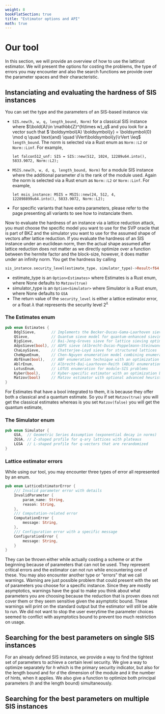 ```yaml
---
weight: 8
bookFlatSection: true
title: "Estimator options and API"
math: true
---
```


# Our tool

In this section, we will provide an overview of how to use the lattirust estimator. We will present the options for costing the problems, the type of errors you may encounter and also the search functions we provide over the parameter spaces and their characteristic.

## Instanciating and evaluating the hardness of SIS instances

You can set the type and the parameters of an SIS-based instance via:

- `SIS.new(h, w, q, length_bound, Norm)` for a classical SIS instance where $\\bold{A}\in \mathbb{Z}^{h\times w}_q$ and you look for a vector such that $
  \boldsymbol{A} \boldsymbol{y} = \boldsymbol{0} \mod q \quad \text{and} \quad \lVert\boldsymbol{y}\\rVert \leq$ `length_bound`. The norm is selected via a Rust enum as  `Norm::L2` or `Norm::Linf`. For example,

    
    `let falcon512_unf: SIS = SIS::new(512, 1024, 12289u64.into(), 5833.9072, Norm::L2);`

- `MSIS.new(h, w, d, q, length_bound, Norm)` for a module SIS instance where the additional parameter $d$ is the rank of the module used. Again the norm is selected via a Rust enum as  `Norm::L2` or `Norm::Linf`. For example,


    `let msis_instance: MSIS = MSIS::new(24, 512, 4, 122898899u64.into(), 5833.9072, Norm::L2);`


- For specific variants that have extra parameters, please refer to the page presenting all variants to see how to instanciate them.


Now to evaluate the hardness of an instance via a lattice reduction attack, you must choose the specific model you want to use for the SVP oracle that is part of BKZ and the simulator you want to use for the assumed shape of vectors after lattice reduction. If you evaluate the hardness of an SIS instance under an euclidean norm, then the actual shape assumed after lattice reduction does not matter as we directly optimize over a function between the hermite factor and the block-size, however, it does matter under an infinity norm. You get the hardness by calling 

```rust 
sis_instance.security_level(estimate_type, simulator_type)->Result<f64, LatticeEstimatorError>
```
- estimate_type is an `Option<Estimates>` where Estimates is a Rust enum, where None defaults to `Matzov(true)`
- simulator_type is an `Option<Simulator>` where Simulator is a Rust enum, where None defaults to `GSA`
- The return value of the `security_level` is either a lattice estimator error, or a float $\lambda$ that represents the security level $2^\lambda$ 

### The Estimates enum

```rust
pub enum Estimates {
    BdglSieve,       // Implements the Becker-Ducas-Gama-Laarhoven sieve
    QSieve,          // Quantum sieve model for quantum-enhanced sieving
    BjgSieve,        // Bai-Jeng-Groves sieve for lattice sieving optimizations
    AdpsSieve(bool), // ADPS sieve (Albrecht-Ducas-Poppelmann-Steinwandt), with optimizations for dual attack settings
    ChaLoySieve,     // Chatterjee-Loyd sieve for structured lattices
    CheNgueEnum,     // Chen-Nguyen enumeration model combining enumeration with sieving
    AbfEnum(bool),   // ABF enumeration technique with an optimization flag
    AblrEnum,        // Albrecht-Bai-Laarhoven-Reith (ABLR) enumeration
    LotusEnum,       // LOTUS enumeration for module-SIS problems
    Kyber(bool),     // Kyber-specific estimator with an optimization boolean
    Matzov(bool)     // Matzov estimator with optional advanced heuristics
}
```

For Estimates that have a bool integrated to them, it is because they offer both a classical and a quantum estimate. So you if set `Matzov(true)` you will get the classical estimates whereas is you set `Matzov(false)` you will get the quantum estimate,


### The Simulator enum

```rust
pub enum Simulator {
    GSA,  // Geometric Series Assumption (exponential decay in norms)
    ZGSA, // Z-shaped profile for q-ary lattices with plateaus
    LGSA  // L-shaped profile for q-vectors that are rerandomized
}
```


### Lattice estimator errors

While using our tool, you may encounter three types of error all represented by an enum.

```rust
pub enum LatticeEstimatorError {
    /// Invalid parameter error with details
    InvalidParameter {
        param_name: String,
        reason: String,
    },
    /// Computation-related error
    ComputationError {
        message: String,
    },
    /// Configuration error with a specific message
    ConfigurationError {
        message: String,
    }
}
```

They can be thrown either while actually costing a scheme or at the beginning because of parameters that can not be used. They represent critical errors and the estimator can not run while encountering one of these. You may also encounter another type or "errors" that we call warnings. Warning are just possible problem that could present with the set of parameters you choose for a specific instance. Since they are mostly asymptotics, warnings have the goal to make you think about what parameters you are choosing because the reduction that is proven does not cover them or they seem sensitive given the asymptotic bound. These warnings will print on the standard output but the estimator will still be able to run. We did not want to stop the user everytime the parameter choices seemed to conflict with asymptotics bound to prevent too much restriction on usage.

## Searching for the best parameters on single SIS instances

For an already defined SIS instance, we provide a way to find the tightest set of parameters to achieve a certain level security. We give a way to optimize separately for $h$ which is the primary security indicator, but also for the length bound and for $d$ the dimension of the module and $k$ the number of hints, when it applies. We also give a function to optimize both principal parameters ($h$ and the length bound) simultaneously.

## Searching for the best parameters on multiple SIS instances





